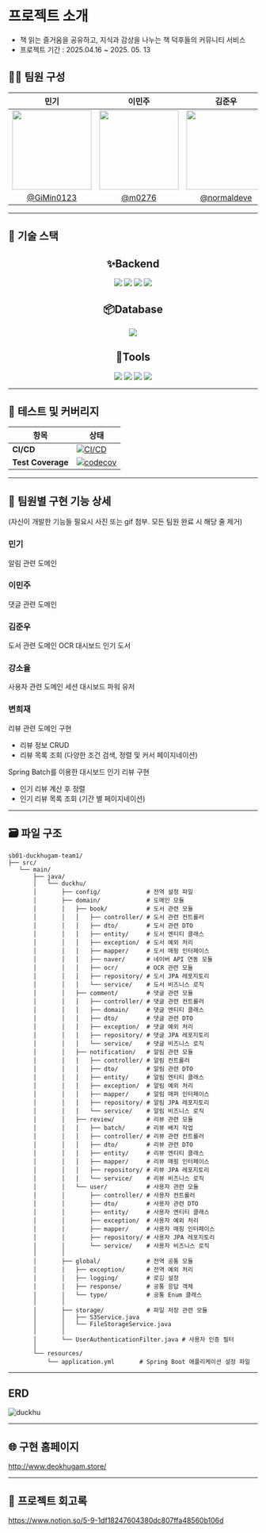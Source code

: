 #  프로젝트 소개

- 책 읽는 즐거움을 공유하고, 지식과 감상을 나누는 책 덕후들의 커뮤니티 서비스
- 프로젝트 기간 : 2025.04.16 ~ 2025. 05. 13

## 🧑‍💻 팀원 구성

|             민기                |                     이민주                     |                  김준우                          |                강소율                       |                      변희재         |
| :--------------------------------------: | :--------------------------------------------: | :----------------------------------------------: | :----------------------------------------------: | :--------------------------------------------: |
|<img width="160px" src="https://github.com/user-attachments/assets/a6b8709d-13ed-45dc-b093-96948db20a91"/>|<img width="160px" src="https://github.com/user-attachments/assets/a7781d01-fea9-4454-97e7-c7c51415f283"/>|<img width="160px" src="https://github.com/user-attachments/assets/438f7157-943b-4dcc-bed0-210247c1e50e"/>|<img width="160px" src="https://github.com/user-attachments/assets/5fc20c03-631a-402f-83d3-3c21dd60a287"/>|<img width="160px" src="https://github.com/user-attachments/assets/d4c6dbc7-392a-4dcf-bdb6-3408c8268638"/>|
| [@GiMin0123](https://github.com/GiMin0123) | [@m0276](https://github.com/m0276) |[@normaldeve](https://github.com/normaldeve)| [@soyul9280](https://github.com/soyul9280) |[@Heyaaz](https://github.com/Heyaaz)|
------

## 🔧 기술 스택

<h2 align="center">✨Backend</h2>

<div align="center">
	<img src="https://img.shields.io/badge/SpringBoot-6DB33F?style=for-the-badge&logo=springboot&logoColor=white">
    <img src="https://img.shields.io/badge/spring data jpa-6DB33F?style=for-the-badge&logo=spring&logoColor=white">
    <img src="https://img.shields.io/badge/java-000000?style=for-the-badge&logo=openjdk&logoColor=white">
    <img src="https://img.shields.io/badge/gradle-02303A?style=for-the-badge&logo=gradle&logoColor=white">
</div>


<h2 align="center">📦️Database</h2>

<div align="center">
	<img src="https://img.shields.io/badge/PostgresQL-4169E1?style=for-the-badge&logo=postgresql&logoColor=white">
</div>

<h2 align="center">🔨Tools</h2>

<div align="center">
	<img src="https://img.shields.io/badge/Git-F05032?style=for-the-badge&logo=git&logoColor=white">
	<img src="https://img.shields.io/badge/GitHub-181717?style=for-the-badge&logo=github&logoColor=white">
    <img src="https://img.shields.io/badge/Discord-5865F2?style=for-the-badge&logo=discord&logoColor=white">
    <img src="https://img.shields.io/badge/IntelliJ IDEA-000000?style=for-the-badge&logo=intellijidea&logoColor=white">
</div>


------

## 🧪 테스트 및 커버리지

| 항목              | 상태                                                                                             |
|------------------|--------------------------------------------------------------------------------------------------|
| **CI/CD**        | [![CI/CD](https://github.com/sb01-deokhugam-team1/sb01-deokhugam-team1/actions/workflows/cicd.yml/badge.svg)](https://github.com/sb01-deokhugam-team1/sb01-deokhugam-team1/actions/workflows/cicd.yml) |
| **Test Coverage**| [![codecov](https://codecov.io/gh/sb01-deokhugam-team1/sb01-deokhugam-team1/branch/main/graph/badge.svg)](https://codecov.io/gh/sb01-deokhugam-team1/sb01-deokhugam-team1) |

---

## 📝 팀원별 구현 기능 상세
(자신이 개발한 기능들 필요시 사진 또는 gif 첨부. 모든 팀원 완료 시 해당 줄 제거)

### 민기
알림 관련 도메인

### 이민주
댓글 관련 도메인


### 김준우
도서 관련 도메인
OCR
대시보드 인기 도서

### 강소율
사용자 관련 도메인
세션
대시보드 파워 유저

### 변희재
리뷰 관련 도메인 구현
- 리뷰 정보 CRUD
- 리뷰 목록 조회 (다양한 조건 검색, 정렬 및 커서 페이지네이션)

Spring Batch를 이용한 대시보드 인기 리뷰 구현
- 인기 리뷰 계산 후 정렬
- 인기 리뷰 목록 조회 (기간 별 페이지네이션)

------

## 🗃️ 파일 구조

```
sb01-duckhugam-team1/
├── src/
   └── main/
       ├── java/
       │   └── duckhu/
       │       ├── config/             # 전역 설정 파일
       │       ├── domain/             # 도메인 모듈
       │       │   ├── book/           # 도서 관련 모듈
       │       │   │   ├── controller/ # 도서 관련 컨트롤러
       │       │   │   ├── dto/        # 도서 관련 DTO
       │       │   │   ├── entity/     # 도서 엔티티 클래스
       │       │   │   ├── exception/  # 도서 예외 처리
       │       │   │   ├── mapper/     # 도서 매핑 인터페이스
       │       │   │   ├── naver/      # 네이버 API 연동 모듈
       │       │   │   ├── ocr/        # OCR 관련 모듈
       │       │   │   ├── repository/ # 도서 JPA 레포지토리
       │       │   │   └── service/    # 도서 비즈니스 로직
       │       │   ├── comment/        # 댓글 관련 모듈
       │       │   │   ├── controller/ # 댓글 관련 컨트롤러
       │       │   │   ├── domain/     # 댓글 엔티티 클래스
       │       │   │   ├── dto/        # 댓글 관련 DTO
       │       │   │   ├── exception/  # 댓글 예외 처리
       │       │   │   ├── repository/ # 댓글 JPA 레포지토리
       │       │   │   └── service/    # 댓글 비즈니스 로직
       │       │   ├── notification/   # 알림 관련 모듈
       │       │   │   ├── controller/ # 알림 컨트롤러
       │       │   │   ├── dto/        # 알림 관련 DTO
       │       │   │   ├── entity/     # 알림 엔티티 클래스
       │       │   │   ├── exception/  # 알림 예외 처리
       │       │   │   ├── mapper/     # 알림 매퍼 인터페이스
       │       │   │   ├── repository/ # 알림 JPA 레포지토리
       │       │   │   └── service/    # 알림 비즈니스 로직
       │       │   ├── review/         # 리뷰 관련 모듈
       │       │   │   ├── batch/      # 리뷰 배치 작업
       │       │   │   ├── controller/ # 리뷰 관련 컨트롤러
       │       │   │   ├── dto/        # 리뷰 관련 DTO
       │       │   │   ├── entity/     # 리뷰 엔티티 클래스
       │       │   │   ├── mapper/     # 리뷰 매핑 인터페이스
       │       │   │   ├── repository/ # 리뷰 JPA 레포지토리
       │       │   │   └── service/    # 리뷰 비즈니스 로직
       │       │   └── user/           # 사용자 관련 모듈
       │       │       ├── controller/ # 사용자 컨트롤러
       │       │       ├── dto/        # 사용자 관련 DTO
       │       │       ├── entity/     # 사용자 엔티티 클래스
       │       │       ├── exception/  # 사용자 예외 처리
       │       │       ├── mapper/     # 사용자 매핑 인터페이스
       │       │       ├── repository/ # 사용자 JPA 레포지토리
       │       │       └── service/    # 사용자 비즈니스 로직
       │       │
       │       ├── global/             # 전역 공통 모듈
       │       │   ├── exception/      # 전역 예외 처리
       │       │   ├── logging/        # 로깅 설정
       │       │   ├── response/       # 공통 응답 객체
       │       │   └── type/           # 공통 Enum 클래스
       │       │
       │       ├── storage/            # 파일 저장 관련 모듈
       │       │   ├── S3Service.java
       │       │   └── FileStorageService.java
       │       │
       │       └── UserAuthenticationFilter.java # 사용자 인증 필터
       │
       └── resources/
           └── application.yml       # Spring Boot 애플리케이션 설정 파일
```
------

## ERD
![duckhu](https://github.com/user-attachments/assets/a194d299-9f43-4ce4-96c5-f875705b1393)


------

## 🌐 구현 홈페이지
http://www.deokhugam.store/

------

## 📄 프로젝트 회고록
https://www.notion.so/5-9-1df18247604380dc807ffa48560b106d


